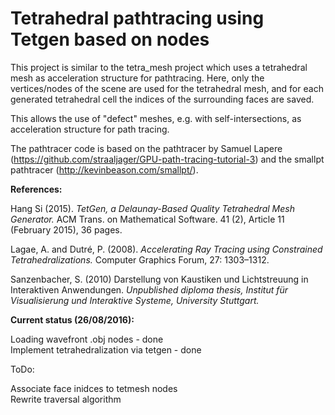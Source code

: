 Tetrahedral pathtracing using Tetgen based on nodes
===================================================

This project is similar to the tetra_mesh project which uses a tetrahedral mesh as acceleration structure for pathtracing. Here, only the vertices/nodes of the scene are used for the tetrahedral mesh, and for each generated tetrahedral cell the indices of the surrounding faces are saved.

This allows the use of "defect" meshes, e.g. with self-intersections, as acceleration structure for path tracing.

The pathtracer code is based on the pathtracer by Samuel Lapere (https://github.com/straaljager/GPU-path-tracing-tutorial-3)
and the smallpt pathtracer (http://kevinbeason.com/smallpt/).

**References:**

Hang Si (2015). _TetGen, a Delaunay-Based Quality Tetrahedral Mesh Generator._ ACM Trans. on Mathematical Software. 41 (2), Article 11 (February 2015), 36 pages.

Lagae, A. and Dutré, P. (2008). _Accelerating Ray Tracing using Constrained Tetrahedralizations._ Computer Graphics Forum, 27: 1303–1312.

Sanzenbacher, S. (2010) Darstellung von Kaustiken und Lichtstreuung in Interaktiven Anwendungen. _Unpublished diploma thesis, Institut für Visualisierung und Interaktive Systeme, University Stuttgart._
  
**Current status (26/08/2016):**  

Loading wavefront .obj nodes - done  
Implement tetrahedralization via tetgen - done  

ToDo:

Associate face inidces to tetmesh nodes  
Rewrite traversal algorithm  

